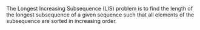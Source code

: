 ​The Longest Increasing Subsequence (LIS) problem is to find the length of the longest subsequence of a given sequence such that all elements of the subsequence are sorted in increasing order.
